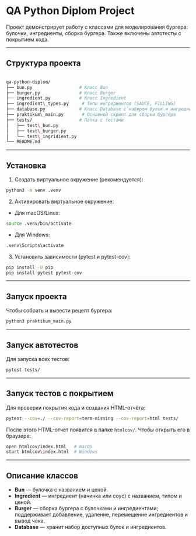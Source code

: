 

# QA Python Diplom Project

Проект демонстрирует работу с классами для моделирования бургера: булочки, ингредиенты, сборка бургера. Также включены автотесты с покрытием кода.


---

## Структура проекта

```bash

qa-python-diplom/
├── bun.py                  # Класс Bun
├── burger.py               # Класс Burger
├── ingredient.py           # Класс Ingredient
├── ingredient\_types.py     # Типы ингредиентов (SAUCE, FILLING)
├── database.py             # Класс Database с набором булок и ингредиентов
├── praktikum\_main.py       # Основной скрипт для сборки бургера
├── tests/                  # Папка с тестами
│   ├── test\_bun.py
│   ├── test\_burger.py
│   └── test\_ingridient.py
└── README.md

````
---

## Установка

1. Создать виртуальное окружение (рекомендуется):
```bash
python3 -m venv .venv
````

2. Активировать виртуальное окружение:

* Для macOS/Linux:

```bash
source .venv/bin/activate
```

* Для Windows:

```cmd
.venv\Scripts\activate
```

3. Установить зависимости (pytest и pytest-cov):

```bash
pip install -U pip
pip install pytest pytest-cov
```

---

## Запуск проекта

Чтобы собрать и вывести рецепт бургера:

```bash
python3 praktikum_main.py
```

---

## Запуск автотестов

Для запуска всех тестов:

```bash
pytest tests/
```

---

## Запуск тестов с покрытием

Для проверки покрытия кода и создания HTML-отчёта:

```bash
pytest --cov=./ --cov-report=term-missing --cov-report=html tests/
```

После этого HTML-отчёт появится в папке `htmlcov/`. Чтобы открыть его в браузере:

```bash
open htmlcov/index.html   # macOS
start htmlcov\index.html  # Windows
```

---

## Описание классов

* **Bun** — булочка с названием и ценой.
* **Ingredient** — ингредиент (начинка или соус) с названием, типом и ценой.
* **Burger** — сборка бургера с булочками и ингредиентами; поддерживает добавление, удаление, перемещение ингредиентов и вывод чека.
* **Database** — хранит набор доступных булок и ингредиентов.

```
